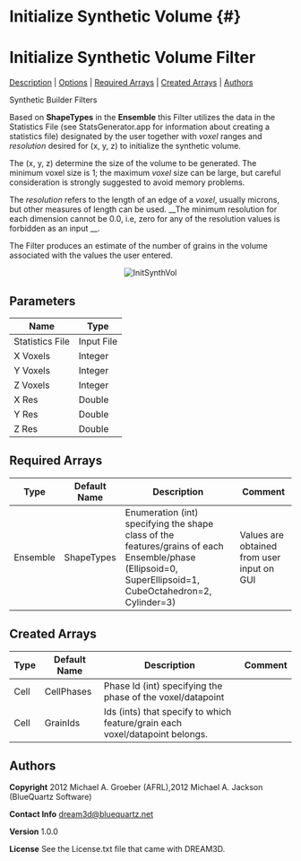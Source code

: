 Initialize Synthetic Volume {#}
======
<h1 class="pHeading1">Initialize Synthetic Volume Filter</h1>
<p class="pCellBody">
<a href="../Synthetic_BuilderFilters/InitializeSyntheticVolume.html#wp2">Description</a> | <a href="../Synthetic_BuilderFilters/InitializeSyntheticVolume.html#wp3">Options</a> | <a href="../Synthetic_BuilderFilters/InitializeSyntheticVolume.html#wp4">Required Arrays</a> | <a href="../Synthetic_BuilderFilters/InitializeSyntheticVolume.html#wp5">Created Arrays</a> | <a href="../Synthetic_BuilderFilters/InitializeSyntheticVolume.html#wp1">Authors</a> 

Synthetic Builder Filters


Based on __ShapeTypes__ in the __Ensemble__ this Filter utilizes the data in the
Statistics File (see StatsGenerator.app for information about creating a statistics file) designated by the user together with _voxel_ ranges and _resolution_
 desired for (x, y, z) to initialize the synthetic volume.

The (x, y, z) determine the size of the volume to be generated. The minimum voxel size is 1;
the maximum _voxel_ size can be large, but careful consideration is strongly suggested to
avoid memory problems.

The _resolution_ refers to the length of an edge of a _voxel_, usually microns, but
other measures of length can be used. __The minimum resolution for each dimension cannot
be 0.0, i.e, zero for any of the resolution values is forbidden as an input __.

The Filter produces an estimate of the number of grains in the volume associated with the
values the user entered.

<div align="center">
<img src="InitSynthVol.jpg" alt="InitSynthVol"/>
</div>



## Parameters ## 

| Name | Type |
|------|------|
| Statistics File | Input File |
| X Voxels | Integer |
| Y Voxels | Integer |
| Z Voxels | Integer |
| X Res | Double |
| Y Res | Double |
| Z Res | Double |

## Required Arrays ##

| Type | Default Name | Description | Comment |
|------|--------------|-------------|---------|
| Ensemble | ShapeTypes | Enumeration (int) specifying the shape class of the features/grains of each Ensemble/phase (Ellipsoid=0, SuperEllipsoid=1, CubeOctahedron=2, Cylinder=3) | Values are obtained from user input on GUI |

## Created Arrays ##

| Type | Default Name | Description | Comment |
|------|--------------|-------------|---------|
| Cell | CellPhases | Phase Id (int) specifying the phase of the voxel/datapoint |  |
| Cell | GrainIds | Ids (ints) that specify to which feature/grain each voxel/datapoint belongs. |  |

## Authors ##

**Copyright** 2012 Michael A. Groeber (AFRL),2012 Michael A. Jackson (BlueQuartz Software)

**Contact Info** dream3d@bluequartz.net

**Version** 1.0.0

**License**  See the License.txt file that came with DREAM3D.



